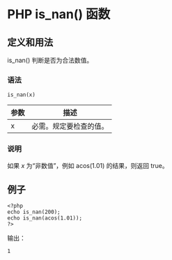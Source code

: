 # PHP is_nan() 函数



## 定义和用法

is_nan() 判断是否为合法数值。

### 语法

```
is_nan(x)
```

| 参数 | 描述 |
| --- | --- |
| x | 必需。规定要检查的值。 |

### 说明

如果 _x_ 为“非数值”，例如 acos(1.01) 的结果，则返回 true。

## 例子

```
<?php
echo is_nan(200);
echo is_nan(acos(1.01));
?>
```

输出：

```
1

```



